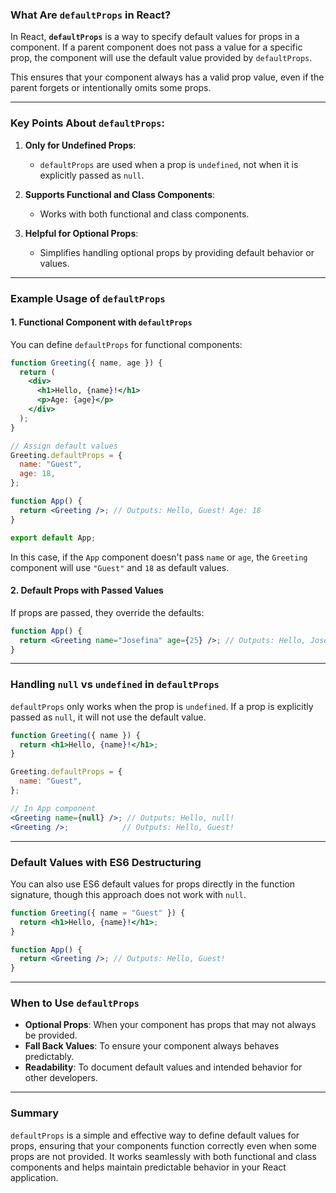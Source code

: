 ### What Are `defaultProps` in React?

In React, **`defaultProps`** is a way to specify default values for props in a component. If a parent component does not pass a value for a specific prop, the component will use the default value provided by `defaultProps`.

This ensures that your component always has a valid prop value, even if the parent forgets or intentionally omits some props.

---

### Key Points About `defaultProps`:
1. **Only for Undefined Props**:
   - `defaultProps` are used when a prop is `undefined`, not when it is explicitly passed as `null`.
   
2. **Supports Functional and Class Components**:
   - Works with both functional and class components.

3. **Helpful for Optional Props**:
   - Simplifies handling optional props by providing default behavior or values.

---

### Example Usage of `defaultProps`

#### 1. Functional Component with `defaultProps`

You can define `defaultProps` for functional components:

```jsx
function Greeting({ name, age }) {
  return (
    <div>
      <h1>Hello, {name}!</h1>
      <p>Age: {age}</p>
    </div>
  );
}

// Assign default values
Greeting.defaultProps = {
  name: "Guest",
  age: 18,
};

function App() {
  return <Greeting />; // Outputs: Hello, Guest! Age: 18
}

export default App;
```

In this case, if the `App` component doesn't pass `name` or `age`, the `Greeting` component will use `"Guest"` and `18` as default values.

#### 2. Default Props with Passed Values

If props are passed, they override the defaults:

```jsx
function App() {
  return <Greeting name="Josefina" age={25} />; // Outputs: Hello, Josefina! Age: 25
}
```

---

### Handling `null` vs `undefined` in `defaultProps`

`defaultProps` only works when the prop is `undefined`. If a prop is explicitly passed as `null`, it will not use the default value.

```jsx
function Greeting({ name }) {
  return <h1>Hello, {name}!</h1>;
}

Greeting.defaultProps = {
  name: "Guest",
};

// In App component
<Greeting name={null} />; // Outputs: Hello, null!
<Greeting />;            // Outputs: Hello, Guest!
```

---

### Default Values with ES6 Destructuring

You can also use ES6 default values for props directly in the function signature, though this approach does not work with `null`.

```jsx
function Greeting({ name = "Guest" }) {
  return <h1>Hello, {name}!</h1>;
}

function App() {
  return <Greeting />; // Outputs: Hello, Guest!
}
```

---

### When to Use `defaultProps`
- **Optional Props**: When your component has props that may not always be provided.
- **Fall Back Values**: To ensure your component always behaves predictably.
- **Readability**: To document default values and intended behavior for other developers.

---

### Summary

`defaultProps` is a simple and effective way to define default values for props, ensuring that your components function correctly even when some props are not provided. It works seamlessly with both functional and class components and helps maintain predictable behavior in your React application.